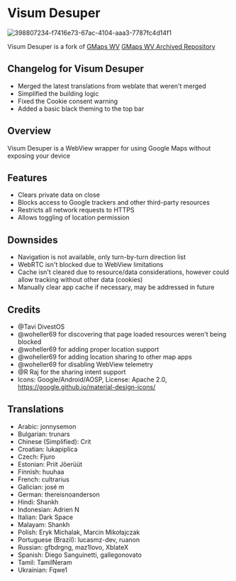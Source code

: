 Visum Desuper
========
![398807234-f7416e73-67ac-4104-aaa3-7787fc4d14f1](https://github.com/user-attachments/assets/2c339e8a-ccf2-44b9-a7d8-de8f3580495b)

Visum Desuper is a fork of [GMaps WV](https://f-droid.org/en/packages/us.spotco.maps/)
[GMaps WV Archived Repository](https://github.com/Divested-Mobile/Maps)

Changelog for Visum Desuper
---------
* Merged the latest translations from weblate that weren't merged
* Simplified the building logic
* Fixed the Cookie consent warning
* Added a basic black theming to the top bar

Overview
--------
Visum Desuper is a WebView wrapper for using Google Maps without exposing your device

Features
--------
- Clears private data on close
- Blocks access to Google trackers and other third-party resources
- Restricts all network requests to HTTPS
- Allows toggling of location permission

Downsides
---------
- Navigation is not available, only turn-by-turn direction list
- WebRTC isn't blocked due to WebView limitations
- Cache isn't cleared due to resource/data considerations, however could allow tracking without other data (cookies)
- Manually clear app cache if necessary, may be addressed in future

Credits
-------
- @Tavi DivestOS
- @woheller69 for discovering that page loaded resources weren't being blocked
- @woheller69 for adding proper location support
- @woheller69 for adding location sharing to other map apps
- @woheller69 for disabling WebView telemetry
- @R Raj for the sharing intent support
- Icons: Google/Android/AOSP, License: Apache 2.0, https://google.github.io/material-design-icons/

Translations
------------
- Arabic: jonnysemon
- Bulgarian: trunars
- Chinese (Simplified): Crit
- Croatian: lukapiplica
- Czech: Fjuro
- Estonian: Priit Jõerüüt
- Finnish: huuhaa
- French: cultrarius
- Galician: josé m
- German: thereisnoanderson
- Hindi: Shankh
- Indonesian: Adrien N
- Italian: Dark Space
- Malayam: Shankh
- Polish: Eryk Michalak, Marcin Mikołajczak
- Portuguese (Brazil): lucasmz-dev, ruanon
- Russian: gfbdrgng, maz1lovo, XblateX
- Spanish: Diego Sanguinetti, gallegonovato
- Tamil: TamilNeram
- Ukrainian: Fqwe1
